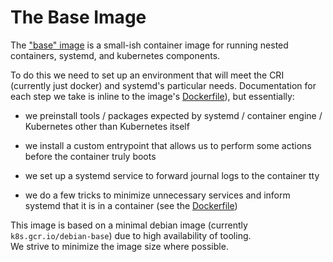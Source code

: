 # The Base Image

The ["base" image][base image] is a small-ish container image for running
nested containers, systemd, and kubernetes components.

To do this we need to set up an environment that will meet the CRI 
(currently just docker) and systemd's particular needs. Documentation for each
step we take is inline to the image's [Dockerfile][dockerfile]),
but essentially:

- we preinstall tools / packages expected by systemd / container engine / Kubernetes other
than Kubernetes itself

- we install a custom entrypoint that allows us to perform some actions before
the container truly boots

- we set up a systemd service to forward journal logs to the container tty

- we do a few tricks to minimize unnecessary services and inform systemd that it
is in a container (see the [Dockerfile][dockerfile])

This image is based on a minimal debian image (currently `k8s.gcr.io/debian-base`)
due to high availability of tooling.  
We strive to minimize the image size where possible.

[base image]: ./../../images/base
[dockerfile]: ./../../images/base/Dockerfile
